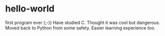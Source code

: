 # hello-world
first program ever (;-))
Have studied C. Thought it was cool but dangerous.
Moved back to Python from some safety. Easier learning experience too.
